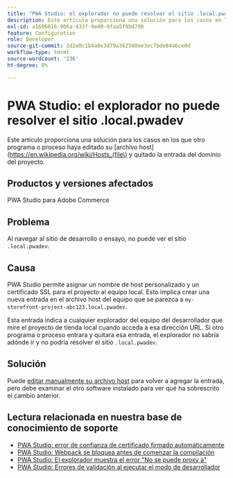 ```yaml
---
title: "PWA Studio: el explorador no puede resolver el sitio .local.pwadev"
description: Este artículo proporciona una solución para los casos en los que otro programa o proceso ha editado su [archivo host](https://en.wikipedia.org/wiki/Hosts_(file\) y ha eliminado la entrada del dominio del proyecto.
exl-id: a1606016-906a-433f-9e40-9faa5f9bd790
feature: Configuration
role: Developer
source-git-commit: 1d2e0c1b4a8e3d79a362500ee3ec7bde84a6ce0d
workflow-type: tm+mt
source-wordcount: '236'
ht-degree: 0%

---
```


# PWA Studio: el explorador no puede resolver el sitio .local.pwadev

Este artículo proporciona una solución para los casos en los que otro programa o proceso haya editado su [archivo host](https://en.wikipedia.org/wiki/Hosts_(file\) y quitado la entrada del dominio del proyecto.

## Productos y versiones afectados

PWA Studio para Adobe Commerce

## Problema

Al navegar al sitio de desarrollo o ensayo, no puede ver el sitio `.local.pwadev`.

## Causa

PWA Studio permite asignar un nombre de host personalizado y un certificado SSL para el proyecto al equipo local. Esto implica crear una nueva entrada en el archivo host del equipo que se parezca a `my-storefront-project-abc123.local.pwadev`.

Esta entrada indica a cualquier explorador del equipo del desarrollador que mire el proyecto de tienda local cuando acceda a esa dirección URL. Si otro programa o proceso entrara y quitara esa entrada, el explorador no sabría adónde ir y no podría resolver el sitio `.local.pwadev`.

## Solución

Puede [editar manualmente su archivo host](https://support.rackspace.com/how-to/modify-your-hosts-file/) para volver a agregar la entrada, pero debe examinar el otro software instalado para ver qué ha sobrescrito el cambio anterior.

## Lectura relacionada en nuestra base de conocimiento de soporte

* [PWA Studio: error de confianza de certificado firmado automáticamente](https://support.magento.com/hc/en-us/articles/360038973172)
* [PWA Studio: Webpack se bloquea antes de comenzar la compilación](/help/troubleshooting/miscellaneous/pwa-studio-webpack-hangs-before-beginning-compilation.md)
* [PWA Studio: El explorador muestra el error &quot;No se puede proxy a&quot;](/help/troubleshooting/miscellaneous/pwa-studio-browser-displays-cannot-proxy-to-error.md)
* [PWA Studio: Errores de validación al ejecutar el modo de desarrollador](/help/troubleshooting/miscellaneous/pwa-studio-validation-errors-when-running-developer-mode.md)
